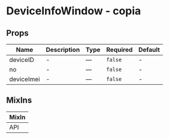 # DeviceInfoWindow - copia

## Props

<!-- @vuese:DeviceInfoWindow - copia:props:start -->
|Name|Description|Type|Required|Default|
|---|---|---|---|---|
|deviceID|-|—|`false`|-|
|no|-|—|`false`|-|
|deviceImei|-|—|`false`|-|

<!-- @vuese:DeviceInfoWindow - copia:props:end -->


## MixIns

<!-- @vuese:DeviceInfoWindow - copia:mixIns:start -->
|MixIn|
|---|
|API|

<!-- @vuese:DeviceInfoWindow - copia:mixIns:end -->



